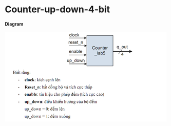 # Counter-up-down-4-bit

#### Diagram
![This is an image](https://github.com/KhanhEK2846/Counter-up-down-4-bit/blob/1d7e5b3b856b581fc730cd430bd4871bc7ce310b/images/Screenshot%20(719).png)
